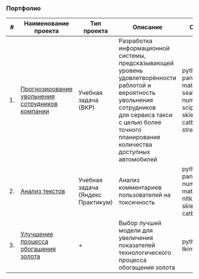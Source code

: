 ### Портфолио


| #  | Наименование проекта | Тип проекта | Описание | Стек |
| --- | --- | --- | --- | --- |
| 1. | [Прогнозирование увольнения сотрудников компании](https://github.com/nightcarpenter/DismissalEmployees) | Учебная задача (ВКР) | Разработка информационной системы, предсказывающей уровень удовлетворённости раблотой и вероятность увольнения сотрудников <br/>для сервиса такси с целью более точного планирования количества доступных <br/>автомобилей | python, pandas, matplotlib, seaborn, numpy, scipy, sklearn, catboost, streamlit |
| 2. | [Анализ текстов](https://github.com/nightcarpenter/ToxicComments) | Учебная задача (Яндекс Практикум) | Анализ комментариев пользователей на токсичность | python, pandas, numpy, matplotlib, nltk, sklearn, catboost |
| 3. | [Улучшение процесса обогащения золота](https://github.com/aq2003/Portfolio/tree/main/Gold%20Recovery) | + | Выбор лучшей модели для увеличения <br/>показателей технологического процесса <br/>обогащения золота | python, tkinter |
